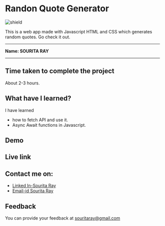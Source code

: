 # Randon Quote Generator

![shield](https://img.shields.io/badge/-Javascript-orange)

This is a web app made with Javascript HTML and CSS which generates random quotes. Go check it out. 

***
<b>Name: SOURITA RAY</b>
***

## Time taken to complete the project

About 2-3 hours.

## What have I learned?

I have learned 
- how to fetch API and use it.
- Async Await functions in Javascript.

## Demo



## Live link



## Contact me on:

- [Linked In-Sourita Ray](www.linkedin.com/in/sourita-ray-89bab0212)
- [Email-id Sourita Ray](souritaray@gmail.com)

## Feedback

You can provide your feedback at souritaray@gmail.com